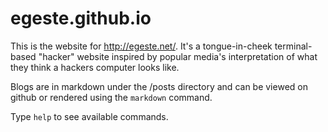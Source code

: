 egeste.github.io
================

This is the website for http://egeste.net/. It's a tongue-in-cheek terminal-based "hacker" website inspired by popular media's interpretation of what they think a hackers computer looks like.

Blogs are in markdown under the /posts directory and can be viewed on github or rendered using the `markdown` command.

Type `help` to see available commands.
